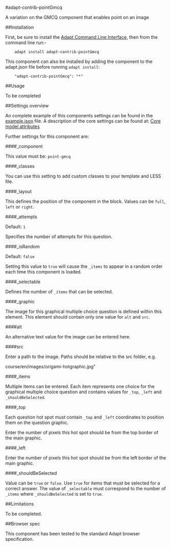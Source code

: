 #adapt-contrib-pointGmcq

A variation on the GMCQ component that enables point on an image

##Installation

First, be sure to install the [Adapt Command Line Interface](https://github.com/adaptlearning/adapt-cli), then from the command line run:-

        adapt install adapt-contrib-pointGmcq

This component can also be installed by adding the component to the adapt.json file before running `adapt install`:

        "adapt-contrib-pointGmcq": "*"

##Usage

To be completed

##Settings overview
 
An complete example of this components settings can be found in the [example.json](example.json) file. A description of the core settings can be found at: [Core model attributes](https://github.com/adaptlearning/adapt_framework/wiki/Core-model-attributes)

Further settings for this component are:

####_component

This value must be: `point-gmcq`

####_classes

You can use this setting to add custom classes to your template and LESS file.

####_layout

This defines the position of the component in the block. Values can be `full`, `left` or `right`. 

####_attempts

Default: `1`

Specifies the number of attempts for this question.

####_isRandom

Default: `false`

Setting this value to `true` will cause the `_items` to appear in a random order each time this component is loaded.

####_selectable

Defines the number of `_items` that can be selected.

####_graphic

The image for this graphical multiple choice question is defined within this element. This element should contain only one value for `alt` and `src`.

####alt

An alternative text value for the image can be entered here.

####src

Enter a path to the image. Paths should be relative to the src folder, e.g.

course/en/images/origami-hotgraphic.jpg"

####_items

Multiple items can be entered. Each item represents one choice for the graphical multiple choice question and contains values for `_top`, `_left` and `_shouldBeSelected`.

####_top

Each question hot spot must contain `_top` and `_left` coordinates to position them on the question graphic. 

Enter the number of pixels this hot spot should be from the top border of the main graphic.

####_left

Enter the number of pixels this hot spot should be from the left border of the main graphic.

####_shouldBeSelected

Value can be `true` or `false`. Use `true` for items that must be selected for a correct answer. The value of `_selectable` must correspond to the number of `_items` where `_shouldBeSelected` is set to `true`.


##Limitations

To be completed.

##Browser spec

This component has been tested to the standard Adapt browser specification.